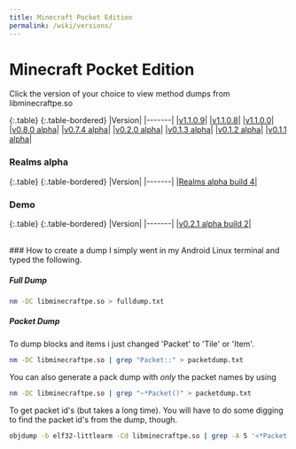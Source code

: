 ```yaml
---
title: Minecraft Pocket Edition
permalink: /wiki/versions/
---
```

# Minecraft Pocket Edition
Click the version of your choice to view method dumps from libminecraftpe.so

{:.table}
{:.table-bordered}
|Version|
|-------|
|[v1.1.0.9](1.1.0.9/)|
|[v1.1.0.8](1.1.0.8/)|
|[v1.1.0.0](1.1.0.0/)|
|[v0.8.0 alpha](0.8.0/)|
|[v0.7.4 alpha](0.7.4/)|
|[v0.2.0 alpha](0.2.0/)|
|[v0.1.3 alpha](0.1.3/)|
|[v0.1.2 alpha](0.1.2/)|
|[v0.1.1 alpha](0.1.1/)|

### Realms alpha

{:.table}
{:.table-bordered}
|Version|
|-------|
|[Realms alpha build 4](0.15.0.a4/)|
  
### Demo

{:.table}
{:.table-bordered}
|Version|
|-------|
|[v0.2.1 alpha build 2](demo/0.2.1.2)|

<br>
### How to create a dump
I simply went in my Android Linux terminal and typed the following.

##### Full Dump

```bash
nm -DC libminecraftpe.so > fulldump.txt
```

##### Packet Dump
To dump blocks and items i just changed 'Packet' to 'Tile' or 'Item'.

```bash
nm -DC libminecraftpe.so | grep "Packet::" > packetdump.txt
```

You can also generate a pack dump with *only* the packet names by using

```bash
nm -DC libminecraftpe.so | grep "~*Packet()" > packetdump.txt
```

To get packet id's (but takes a long time). You will have to do some digging to find the packet id's from the dump, though.

```bash
objdump -b elf32-littlearm -Cd libminecraftpe.so | grep -A 5 '<*Packet::getId()' > fullpacketdump.txt
```
